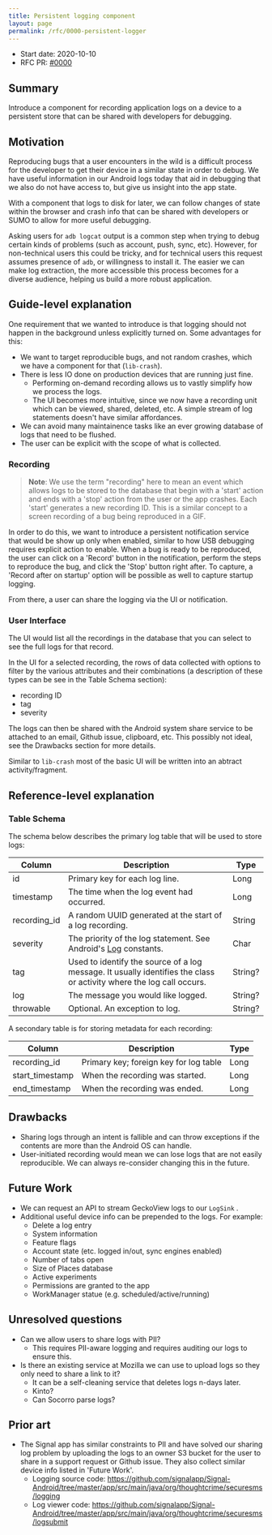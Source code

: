 ```yaml
---
title: Persistent logging component
layout: page
permalink: /rfc/0000-persistent-logger
---
```


* Start date: 2020-10-10
* RFC PR: [#0000](https://github.com/mozilla-mobile/android-components/pull/0000)

## Summary
Introduce a component for recording application logs on a device to a persistent store that can be shared with developers for debugging.

## Motivation
Reproducing bugs that a user encounters in the wild is a difficult process for the developer to get their device in a similar state in order to debug. We have useful information in our Android logs today that aid in debugging that we also do not have access to, but give us insight into the app state.

With a component that logs to disk for later, we can follow changes of state within the browser and crash info that can be shared with developers or SUMO to allow for more useful debugging.

Asking users for `adb logcat` output is a common step when trying to debug certain kinds of problems (such as account, push, sync, etc). However, for non-technical users this could be tricky, and for technical users this request assumes presence of `adb`, or willingness to install it. The easier we can make log extraction, the more accessible this process becomes for a diverse audience, helping us build a more robust application.

## Guide-level explanation

One requirement that we wanted to introduce is that logging should not happen in the background unless explicitly turned on. Some advantages for this:
 - We want to target reproducible bugs, and not random crashes, which we have a component for that (`lib-crash`).
 - There is less IO done on production devices that are running just fine.
   - Performing on-demand recording allows us to vastly simplify how we process the logs.
   - The UI becomes more intuitive, since we now have a recording unit which can be viewed, shared, deleted, etc. A simple stream of log statements doesn't have similar affordances.
 - We can avoid many maintainence tasks like an ever growing database of logs that need to be flushed.
 - The user can be explicit with the scope of what is collected.

### Recording

> **Note**: We use the term "recording" here to mean an event which allows logs to be stored to the database that begin with a 'start' action and ends with a 'stop' action from the user or the app crashes. Each 'start' generates a new recording ID. This is a similar concept to a screen recording of a bug being reproduced in a GIF.

In order to do this, we want to introduce a persistent notification service that would be show up only when enabled, similar to how USB debugging requires explicit action to enable. When a bug is ready to be reproduced, the user can click on a 'Record' button in the notification, perform the steps to reproduce the bug, and click the 'Stop' button right after. To capture, a 'Record after on startup' option will be possible as well to capture startup logging.

From there, a user can share the logging via the UI or notification.

### User Interface

The UI would list all the recordings in the database that you can select to see the full logs for that record.

In the UI for a selected recording, the rows of data collected with options to filter by the various attributes and their combinations (a description of these types can be see in the Table Schema section):

 - recording ID
 - tag
 - severity

The logs can then be shared with the Android system share service to be attached to an email, Github issue, clipboard, etc. This possibly not ideal, see the Drawbacks section for more details.

Similar to `lib-crash` most of the basic UI will be written into an abtract activity/fragment.

## Reference-level explanation

### Table Schema

The schema below describes the primary log table that will be used to store logs:

| Column       | Description                                                  | Type    |
| ------------ | ------------------------------------------------------------ | ------- |
| id           | Primary key for each log line.                               | Long    |
| timestamp    | The time when the log event had occurred.                    | Long    |
| recording_id | A random UUID generated at the start of a log recording.     | String  |
| severity     | The priority of the log statement. See Android's [Log](https://developer.android.com/reference/android/util/Log#ERROR) constants. | Char    |
| tag          | Used to identify the source of a log message.  It usually identifies the class or activity where the log call occurs. | String? |
| log          | The message you would like logged.                           | String? |
| throwable    | Optional. An exception to log.                               | String? |

A secondary table is for storing metadata for each recording:

| Column          | Description                            | Type |
| --------------- | -------------------------------------- | ---- |
| recording_id    | Primary key; foreign key for log table | Long |
| start_timestamp | When the recording was started.        | Long |
| end_timestamp   | When the recording was ended.          | Long |



## Drawbacks

- Sharing logs through an intent is fallible and can throw exceptions if the contents are more than the Android OS can handle.
- User-initiated recording would mean we can lose logs that are not easily reproducible. We can always re-consider changing this in the future.

## Future Work

- We can request an API to stream GeckoView logs to our `LogSink` .
- Additional useful device info can be prepended to the logs. For example:
  - Delete a log entry
  - System information
  - Feature flags
  - Account state (etc. logged in/out, sync engines enabled)
  - Number of tabs open
  - Size of Places database
  - Active experiments
  - Permissions are granted to the app
  - WorkManager statue (e.g. scheduled/active/running)

## Unresolved questions

- Can we allow users to share logs with PII?
  - This requires PII-aware logging and requires auditing our logs to ensure this.
- Is there an existing service at Mozilla we can use to upload logs so they only need to share a link to it?
  - It can be a self-cleaning service that deletes logs n-days later.
  - Kinto?
  - Can Socorro parse logs?

## Prior art

- The Signal app has similar constraints to PII and have solved our sharing log problem by uploading the logs to an owner S3 bucket for the user to share in a support request or Github issue. They also collect similar device info listed in 'Future Work'.
  - Logging source code: https://github.com/signalapp/Signal-Android/tree/master/app/src/main/java/org/thoughtcrime/securesms/logging
  - Log viewer code: https://github.com/signalapp/Signal-Android/tree/master/app/src/main/java/org/thoughtcrime/securesms/logsubmit

